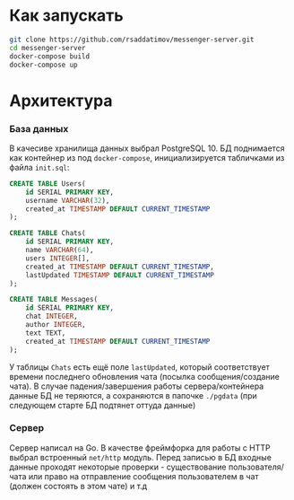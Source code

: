 # Как запускать
```sh
git clone https://github.com/rsaddatimov/messenger-server.git
cd messenger-server
docker-compose build
docker-compose up
```
# Архитектура
### База данных
В качесиве хранилища данных выбрал PostgreSQL 10. БД поднимается как контейнер из под `docker-compose`, инициализируется табличками из файла `init.sql`:
```sql
CREATE TABLE Users(
    id SERIAL PRIMARY KEY,
    username VARCHAR(32),
    created_at TIMESTAMP DEFAULT CURRENT_TIMESTAMP
);

CREATE TABLE Chats(
    id SERIAL PRIMARY KEY,
    name VARCHAR(64),
    users INTEGER[],
    created_at TIMESTAMP DEFAULT CURRENT_TIMESTAMP,
    lastUpdated TIMESTAMP DEFAULT CURRENT_TIMESTAMP
);

CREATE TABLE Messages(
    id SERIAL PRIMARY KEY,
    chat INTEGER,
    author INTEGER,
    text TEXT,
    created_at TIMESTAMP DEFAULT CURRENT_TIMESTAMP
);
```
У таблицы `Chats` есть ещё поле `lastUpdated`, который соответствует времени последнего обновления чата (посылка сообщения/создание чата). В случае падения/завершения работы сервера/контейнера данные БД не теряются, а сохраняются в папочке `./pgdata` (при следующем старте БД подтянет оттуда данные)
### Сервер
Сервер написал на Go. В качестве фреймфорка для работы с HTTP выбрал встроенный `net/http` модуль. Перед записью в БД входные данные проходят некоторые проверки - существование пользователя/чата или право на отправление сообщения пользователем в чат (должен состоять в этом чате) и т.д